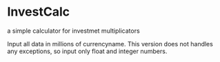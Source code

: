 # InvestCalc
a simple calculator for investmet multiplicators

Input all data in millions of currencyname. This version does not handles any exceptions, so input only float and integer numbers.
